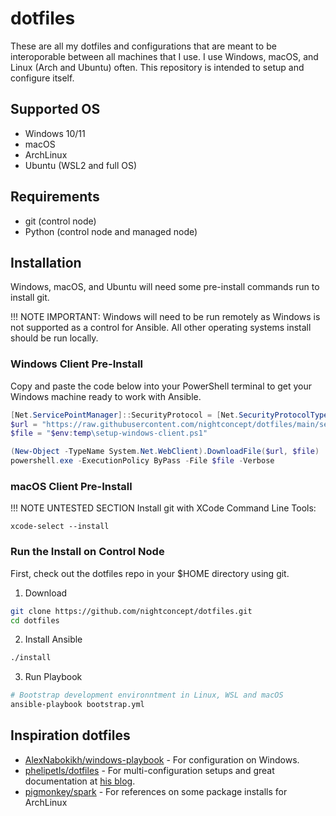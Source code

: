 # dotfiles
These are all my dotfiles and configurations that are meant to be interoporable between all machines that I use. I use Windows, macOS, and Linux (Arch and Ubuntu) often. This repository is intended to setup and configure itself.


## Supported OS
- Windows 10/11
- macOS
- ArchLinux
- Ubuntu (WSL2 and full OS)


## Requirements
- git (control node)
- Python (control node and managed node)


## Installation
Windows, macOS, and Ubuntu will need some pre-install commands run to install
git.

!!! NOTE IMPORTANT: Windows will need to be run remotely as Windows is not supported as a control for Ansible. All other operating systems install should be run locally.


### Windows Client Pre-Install
Copy and paste the code below into your PowerShell terminal to get your Windows machine ready to work with Ansible.

```powershell
[Net.ServicePointManager]::SecurityProtocol = [Net.SecurityProtocolType]::Tls12
$url = "https://raw.githubusercontent.com/nightconcept/dotfiles/main/setup-windows-client.ps1"
$file = "$env:temp\setup-windows-client.ps1"

(New-Object -TypeName System.Net.WebClient).DownloadFile($url, $file)
powershell.exe -ExecutionPolicy ByPass -File $file -Verbose
```

### macOS Client Pre-Install
!!! NOTE UNTESTED SECTION
Install git with XCode Command Line Tools:
```
xcode-select --install
```

### Run the Install on Control Node
First, check out the dotfiles repo in your $HOME directory using git.

1. Download
```sh
git clone https://github.com/nightconcept/dotfiles.git
cd dotfiles
```
2. Install Ansible
```sh
./install
```

3. Run Playbook
```sh
# Bootstrap development environntment in Linux, WSL and macOS
ansible-playbook bootstrap.yml
```


## Inspiration dotfiles
- [AlexNabokikh/windows-playbook](https://github.com/AlexNabokikh/windows-playbook) - For configuration on Windows.
- [phelipetls/dotfiles](https://github.com/phelipetls/dotfiles) - For multi-configuration setups and great documentation at [his blog](https://phelipetls.github.io/posts/introduction-to-ansible/).
- [pigmonkey/spark](https://github.com/pigmonkey/spark) - For references on some package installs for ArchLinux